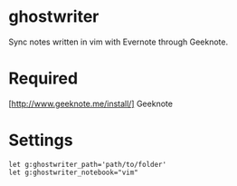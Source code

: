# ghostwriter
Sync notes written in vim with Evernote through Geeknote.

# Required

[http://www.geeknote.me/install/] Geeknote

# Settings 
``` vim
let g:ghostwriter_path='path/to/folder'
let g:ghostwriter_notebook="vim"
